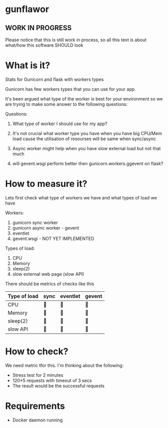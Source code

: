 # gunflawor

## WORK IN PROGRESS
Please notice that this is still work in process, so all this text is about what/how this software SHOULD look

# What is it?

Stats for Gunicorn and flask with workers types

Gunicorn has few workers types that you can use for your app.

It's been argued what type of the worker is best for your environment so we are trying to make some answer to the following questions:


Questions:
1) What type of worker I should use for my app? 
1) It's not crucial what worker type you have when you have big CPU/Mem load 
cause the utilisation of resourses will be same when sync/async
  
1) Async worker might help when you have slow external load but not that much
1) will gevent.wsgi perform better then gunicorn.workers.ggevent on flask?



# How to measure it?

Lets first check what type of workers we have and what types of load we have

Workers:
1) gunicorn sync worker
1) gunicorn async worker - gevent
1) eventlet
1) gevent.wsgi - NOT YET IMPLEMENTED

Types of load:

1) CPU
2) Memory
3) sleep(2)
4) slow external web page (slow API)


There should be metrics of checks like this

| Type of load  | sync  | eventlet | gevent |
| ------------- | ----- | -------- | ------ |
| CPU           | 🔢  | 🔢 | 🔢  | 🔢 |
| Memory        | 🔢  | 🔢 | 🔢  | 🔢 |
| sleep(2)      | 🔢  | 🔢 | 🔢  | 🔢 |
| slow API      | 🔢  | 🔢 | 🔢  | 🔢 |


# How to check?

We need metric tfor this. I'm thinking about the following:

* Stress test for 2 minutes
* 120*5 requests with timeout of 3 secs
* The result would be the successful requests

# Requirements

* Docker daemon running